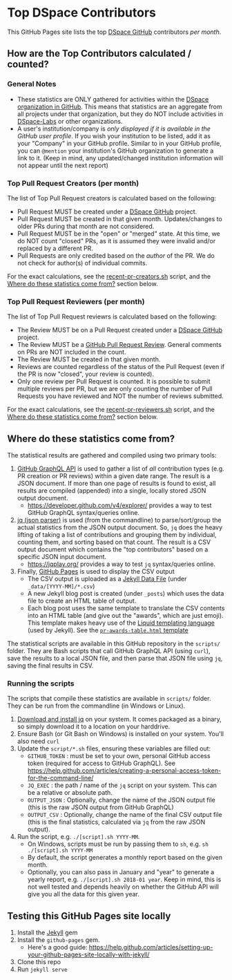 
# Top DSpace Contributors

This GitHub Pages site lists the top [DSpace GitHub](https://github.com/DSpace) contributors *per month*. 

## How are the Top Contributors calculated / counted?

### General Notes

* These statistics are ONLY gathered for activities within the [DSpace organization in GitHub](https://github.com/DSpace).  This means that statistics are an aggregate from all projects under that organization, but they do NOT include activities in [DSpace-Labs](https://github.com/DSpace-Labs) or other organizations.
* A user's institution/company is *only displayed if it is available in the GitHub user profile*. If you wish your institution to be listed, add it as your "Company" in your GitHub profile. Similar to in your GitHub profile, you can `@mention` your institution's GitHub organization to generate a link to it. (Keep in mind, any updated/changed institution information will not appear until the next report)

### Top Pull Request Creators (per month)

The list of Top Pull Request creators is calculated based on the following:
* Pull Request MUST be created under a [DSpace GitHub](https://github.com/DSpace) project.
* Pull Request MUST be created in that given month. Updates/changes to older PRs during that month are not considered.
* Pull Request MUST be in the "open" or "merged" state. At this time, we do NOT count "closed" PRs, as it is assumed they were invalid and/or replaced by a different PR.
* Pull Requests are only credited based on the *author* of the PR.  We do not check for author(s) of individual commits.

For the exact calculations, see the [recent-pr-creators.sh](https://github.com/tdonohue/top-contributors/blob/master/scripts/recent-pr-creators.sh) script, and the [Where do these statistics come from?](#where-do-these-statistics-come-from) section below.

### Top Pull Request Reviewers (per month)

The list of Top Pull Request reviewrs is calculated based on the following:
* The Review MUST be on a Pull Request created under a [DSpace GitHub](https://github.com/DSpace) project.
* The Review MUST be a [GitHub Pull Request Review](https://help.github.com/articles/about-pull-request-reviews/). General comments on PRs are NOT included in the count.
* The Review MUST be created in that given month. 
* Reviews are counted regardless of the status of the Pull Request (even if the PR is now "closed", your review is counted).
* Only one review per Pull Request is counted. It is possible to submit multiple reviews per PR, but we are only counting the number of Pull Requests you have reviewed and NOT the number of reviews submitted.

For the exact calculations, see the [recent-pr-reviewers.sh](https://github.com/tdonohue/top-contributors/blob/master/scripts/recent-pr-reviewers.sh) script, and the [Where do these statistics come from?](#where-do-these-statistics-come-from) section below.

## Where do these statistics come from? 

The statistical results are gathered and compiled using two primary tools:
1. [GitHub GraphQL API](https://developer.github.com/v4/) is used to gather a list of *all* contribution types (e.g. PR creation or PR reviews) within a given date range. The result is a JSON document. If more than one page of results is found to exist, all results are compiled (appended) into a single, locally stored JSON output document.
   * https://developer.github.com/v4/explorer/ provides a way to test GitHub GraphQL syntax/queries online.
2. [jq (json parser)](https://stedolan.github.io/jq/) is used (from the commandline) to parse/sort/group the actual statistics from the JSON output document. So, `jq` does the heavy lifting of taking a list of contributions and grouping them by individual, counting them, and sorting based on that count. The result is a CSV output document which contains the "top contributors" based on a specific JSON input document.
    * https://jqplay.org/ provides a way to test `jq` syntax/queries online.
3. Finally, [GitHub Pages](https://pages.github.com/) is used to display the CSV output
    * The CSV output is uploaded as a [Jekyll Data File](https://jekyllrb.com/docs/datafiles/) (under `_data/[YYYY-MM]/*.csv`)
    * A new Jekyll blog post is created (under `_posts`) which uses the data file to create an HTML table of output.
    * Each blog post uses the same template to translate the CSV contents into an HTML table (and give out the "awards", which are just emoji). This template makes heavy use of the [Liquid templating language](https://shopify.github.io/liquid/) (used by Jekyll). See the [`pr-awards-table.html` template](https://github.com/tdonohue/top-contributors/blob/master/_includes/pr-awards-table.html)
    
The statistical scripts are available in this GitHub repository in the `scripts/` folder. They are Bash scripts that call GitHub GraphQL API (using `curl`), save the results to a local JSON file, and then parse that JSON file using `jq`, saving the final results in CSV.

### Running the scripts

The scripts that compile these statistics are available in `scripts/` folder. They can be run from the commandline (in Windows or Linux).

1. [Download and install jq](https://stedolan.github.io/jq/) on your system.  It comes packaged as a binary, so simply download it to a location on your harddrive.
2. Ensure Bash (or Git Bash on Windows) is installed on your system. You'll also need `curl`
3. Update the `script/*.sh` files, ensuring these variables are filled out:
    * `GITHUB_TOKEN` : must be set to your own, personal GitHub access token (required for access to GitHub GraphQL). See https://help.github.com/articles/creating-a-personal-access-token-for-the-command-line/
    * `JQ_EXEC` : the path / name of the `jq` script on your system. This can be a relative or absolute path.
    * `OUTPUT_JSON` : Optionally, change the name of the JSON output file (this is the raw JSON output from GitHub GraphQL)
    * `OUTPUT_CSV` : Optionally, change the name of the final CSV output file (this is the final statistics, calculated via `jq` from the raw JSON output).
3. Run the script, e.g. `./[script].sh YYYY-MM`.
    * On Windows, scripts must be run by passing them to `sh`, e.g. `sh ./[script].sh YYYY-MM`
    * By default, the script generates a monthly report based on the given month.
    * Optionally, you can also pass in January and "year" to generate a yearly report, e.g. `./[script].sh 2018-01 year`. Keep in mind, this is not well tested and depends heavily on whether the GitHub API will give you all the data for this given year.

## Testing this GitHub Pages site locally

1. Install the [Jekyll](https://jekyllrb.com/) gem
2. Install the `github-pages` gem. 
    * Here's a good guide: https://help.github.com/articles/setting-up-your-github-pages-site-locally-with-jekyll/
3. Clone this repo
4. Run `jekyll serve`
